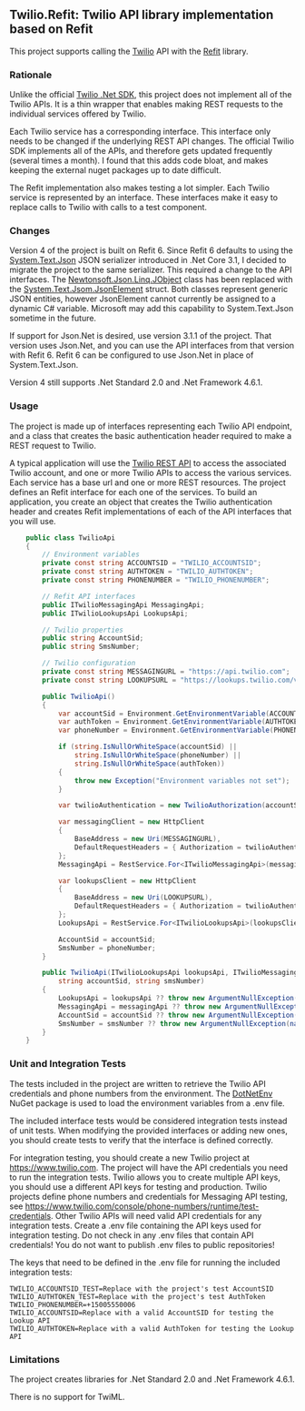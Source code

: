 ## Twilio.Refit: Twilio API library implementation based on Refit

This project supports calling the [Twilio](https://www.twilio.com) API with the [Refit](https://reactiveui.github.io/refit/) library.

### Rationale

Unlike the official [Twilio .Net SDK](https://www.twilio.com/docs/libraries/csharp-dotnet), this project does not implement all of the Twilio APIs.
It is a thin wrapper that enables making REST requests to the individual services offered by Twilio.

Each Twilio service has a corresponding interface. This interface only needs to be changed if the underlying REST API changes.
The official Twilio SDK implements all of the APIs, and therefore gets updated frequently (several times a month).
I found that this adds code bloat, and makes keeping the external nuget packages up to date difficult.

The Refit implementation also makes testing a lot simpler.  Each Twilio service is represented by an interface.
These interfaces make it easy to replace calls to Twilio with calls to a test component.

### Changes

Version 4 of the project is built on Refit 6. Since Refit 6 defaults to using the [System.Text.Json](https://docs.microsoft.com/en-us/dotnet/standard/serialization/system-text-json-overview) 
JSON serializer introduced in .Net Core 3.1, I decided to migrate the project to the same serializer. This required a change to the API interfaces.
The [Newtonsoft.Json.Linq.JObject](https://www.newtonsoft.com/json/help/html/T_Newtonsoft_Json_Linq_JObject.htm) class has been replaced with the 
[System.Text.Jsom.JsonElement](https://docs.microsoft.com/en-us/dotnet/api/system.text.json.jsonelement?view=net-5.0) struct. Both classes represent 
generic JSON entities, however JsonElement cannot currently be assigned to a dynamic C# variable. Microsoft may add this capability to System.Text.Json
sometime in the future.

If support for Json.Net is desired, use version 3.1.1 of the project. That version uses Json.Net, and you can use the API interfaces from that version 
with Refit 6. Refit 6 can be configured to use Json.Net in place of System.Text.Json.

Version 4 still supports .Net Standard 2.0 and .Net Framework 4.6.1.

### Usage

The project is made up of interfaces representing each Twilio API endpoint, and a class that creates the basic authentication header required to make a REST request to Twilio.

A typical application will use the [Twilio REST API](https://www.twilio.com/docs/iam/api) to access the associated Twilio account,
and one or more Twilio APIs to access the various services. Each service has a base url and one or more REST resources.
The project defines an Refit interface for each one of the services. To build an application, you create an object that creates the Twilio
authentication header and creates Refit implementations of each of the API interfaces that you will use.

```csharp
    public class TwilioApi
    {
        // Environment variables
        private const string ACCOUNTSID = "TWILIO_ACCOUNTSID";
        private const string AUTHTOKEN = "TWILIO_AUTHTOKEN";
        private const string PHONENUMBER = "TWILIO_PHONENUMBER";

        // Refit API interfaces
        public ITwilioMessagingApi MessagingApi;
        public ITwilioLookupsApi LookupsApi;

        // Twilio properties
        public string AccountSid;
        public string SmsNumber;

        // Twilio configuration
        private const string MESSAGINGURL = "https://api.twilio.com";
        private const string LOOKUPSURL = "https://lookups.twilio.com/v1";

        public TwilioApi()
        {
            var accountSid = Environment.GetEnvironmentVariable(ACCOUNTSID);
            var authToken = Environment.GetEnvironmentVariable(AUTHTOKEN);
            var phoneNumber = Environment.GetEnvironmentVariable(PHONENUMBER);

            if (string.IsNullOrWhiteSpace(accountSid) ||
                string.IsNullOrWhiteSpace(phoneNumber) ||
                string.IsNullOrWhiteSpace(authToken))
            {
                throw new Exception("Environment variables not set");
            }

            var twilioAuthentication = new TwilioAuthorization(accountSid, authToken);

            var messagingClient = new HttpClient
            {
                BaseAddress = new Uri(MESSAGINGURL),
                DefaultRequestHeaders = { Authorization = twilioAuthentication.AuthorizationHeader }
            };
            MessagingApi = RestService.For<ITwilioMessagingApi>(messagingClient);

            var lookupsClient = new HttpClient
            {
                BaseAddress = new Uri(LOOKUPSURL),
                DefaultRequestHeaders = { Authorization = twilioAuthentication.AuthorizationHeader }
            };
            LookupsApi = RestService.For<ITwilioLookupsApi>(lookupsClient);

            AccountSid = accountSid;
            SmsNumber = phoneNumber;
        }

        public TwilioApi(ITwilioLookupsApi lookupsApi, ITwilioMessagingApi messagingApi,
            string accountSid, string smsNumber)
        {
            LookupsApi = lookupsApi ?? throw new ArgumentNullException(nameof(lookupsApi));
            MessagingApi = messagingApi ?? throw new ArgumentNullException(nameof(messagingApi));
            AccountSid = accountSid ?? throw new ArgumentNullException(nameof(accountSid));
            SmsNumber = smsNumber ?? throw new ArgumentNullException(nameof(smsNumber));
        }
    }
```

### Unit and Integration Tests

The tests included in the project are written to retrieve the Twilio API credentials and phone numbers from the environment.
The [DotNetEnv](https://github.com/tonerdo/dotnet-env) NuGet package is used to load the environment variables from a .env file.

The included interface tests would be considered integration tests instead of unit tests.
When modifying the provided interfaces or adding new ones, you should create tests to verify that the interface is defined correctly.

For integration testing, you should create a new Twilio project at <https://www.twilio.com>.
The project will have the API credentials you need to run the integration tests.
Twilio allows you to create multiple API keys, you should use a different API keys for testing and production.
Twilio projects define phone numbers and credentials for Messaging API testing, see <https://www.twilio.com/console/phone-numbers/runtime/test-credentials>.
Other Twilio APIs will need valid API credentials for any integration tests. 
Create a .env file containing the API keys used for integration testing.
Do not check in any .env files that contain API credentials! You do not want to publish .env files to public repositories! 

The keys that need to be defined in the .env file for running the included integration tests:
```
TWILIO_ACCOUNTSID_TEST=Replace with the project's test AccountSID
TWILIO_AUTHTOKEN_TEST=Replace with the project's test AuthToken
TWILIO_PHONENUMBER=+15005550006
TWILIO_ACCOUNTSID=Replace with a valid AccountSID for testing the Lookup API
TWILIO_AUTHTOKEN=Replace with a valid AuthToken for testing the Lookup API
```  

### Limitations

The project creates libraries for .Net Standard 2.0 and .Net Framework 4.6.1.
 
There is no support for TwiML.  